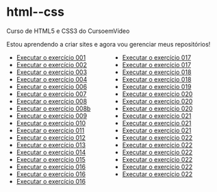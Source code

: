 # html--css
 Curso de HTML5 e CSS3 do CursoemVídeo

 Estou aprendendo a criar sites e agora vou gerenciar meus repositórios!

<ul style="columns:2">
    <li><a href="https://marcelmenezesr.github.io/html--css/exercícios/ex001/index.html">Executar o exercício 001</a></li>
    <li><a href="https://marcelmenezesr.github.io/html--css/exercícios/ex002/index.html">Executar o exercício 002</a></li>
    <li><a href="https://marcelmenezesr.github.io/html--css/exercícios/ex003/index.html">Executar o exercício 003</a></li>
    <li><a href="https://marcelmenezesr.github.io/html--css/exercícios/ex004/index.html">Executar o exercício 004</a></li>
    <li><a href="https://marcelmenezesr.github.io/html--css/exercícios/ex006/index.html">Executar o exercício 006</a></li>
    <li><a href="https://marcelmenezesr.github.io/html--css/exercícios/ex007/index.html">Executar o exercício 007</a></li>
    <li><a href="https://marcelmenezesr.github.io/html--css/exercícios/ex008/index.html">Executar o exercício 008</a></li>
    <li><a href="https://marcelmenezesr.github.io/html--css/exercícios/ex008b/index.html">Executar o exercício 008b</a></li>
    <li><a href="https://marcelmenezesr.github.io/html--css/exercícios/ex009/index.html">Executar o exercício 009</a></li>
    <li><a href="https://marcelmenezesr.github.io/html--css/exercícios/ex010/index.html">Executar o exercício 010</a></li>
    <li><a href="https://marcelmenezesr.github.io/html--css/exercícios/ex011/index.html">Executar o exercício 011</a></li>
    <li><a href="https://marcelmenezesr.github.io/html--css/exercícios/ex012/index.html">Executar o exercício 012</a></li>
    <li><a href="https://marcelmenezesr.github.io/html--css/exercícios/ex013/index.html">Executar o exercício 013</a></li> 
    <li><a href="https://marcelmenezesr.github.io/html--css/exercícios/ex014/index.html">Executar o exercício 014</a></li>
    <li><a href="https://marcelmenezesr.github.io/html--css/exercícios/ex015/index.html">Executar o exercício 015</a></li>
    <li><a href="https://marcelmenezesr.github.io/html--css/exercícios/ex016/cor01.html">Executar o exercício 016</a></li>
    <li><a href="https://marcelmenezesr.github.io/html--css/exercícios/ex016/cor02.html">Executar o exercício 016</a></li>
    <li><a href="https://marcelmenezesr.github.io/html--css/exercícios/ex016/cor03.html">Executar o exercício 016</a></li>
    <li><a href="https://marcelmenezesr.github.io/html--css/exercícios/ex017/fonte01.html">Executar o exercício 017</a></li>
    <li><a href="https://marcelmenezesr.github.io/html--css/exercícios/ex017/fonte02.html">Executar o exercício 017</a></li>
    <li><a href="https://marcelmenezesr.github.io/html--css/exercícios/ex018/fonte01.html">Executar o exercício 018</a></li>
    <li><a href="https://marcelmenezesr.github.io/html--css/exercícios/ex018/fonte02.html">Executar o exercício 018</a></li>
    <li><a href="https://marcelmenezesr.github.io/html--css/exercícios/ex019/seletor01.html">Executar o exercício 019</a></li> 
    <li><a href="https://marcelmenezesr.github.io/html--css/exercícios/ex020/hover.html">Executar o exercício 020</a></li>
    <li><a href="https://marcelmenezesr.github.io/html--css/exercícios/ex020/links.html">Executar o exercício 020</a></li>
    <li><a href="https://marcelmenezesr.github.io/html--css/exercícios/ex020/pseudoclasse.html">Executar o exercício 020</a></li>
    <li><a href="https://marcelmenezesr.github.io/html--css/exercícios/ex021/caixa01.html">Executar o exercício 021</a></li> 
    <li><a href="https://marcelmenezesr.github.io/html--css/exercícios/ex021/caixa02.html">Executar o exercício 021</a></li>
    <li><a href="https://marcelmenezesr.github.io/html--css/exercícios/ex021/caixa03.html">Executar o exercício 021</a></li>
    <li><a href="https://marcelmenezesr.github.io/html--css/exercícios/ex022/fundo001.html">Executar o exercício 022</a></li>
    <li><a href="https://marcelmenezesr.github.io/html--css/exercícios/ex022/fundo002.html">Executar o exercício 022</a></li>
    <li><a href="https://marcelmenezesr.github.io/html--css/exercícios/ex022/fundo003.html">Executar o exercício 022</a></li>
    <li><a href="https://marcelmenezesr.github.io/html--css/exercícios/ex022/fundo004.html">Executar o exercício 022</a></li>
    <li><a href="https://marcelmenezesr.github.io/html--css/exercícios/ex022/fundo005.html">Executar o exercício 022</a></li>
    <li><a href="https://marcelmenezesr.github.io/html--css/exercícios/ex022/fundo006.html">Executar o exercício 022</a></li>
    </ul>
